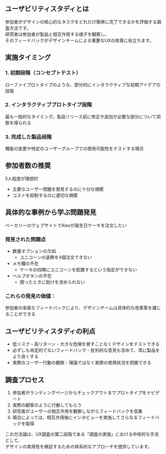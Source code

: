 ## ユーザビリティスタディとは
参加者がデザインの核心的なタスクをどれだけ簡単に完了できるかを評価する調査方法です。  
研究者は参加者が製品と相互作用する様子を観察し、  
そのフィードバックがデザインチームによる重要なUXの改善に役立ちます。
## 実施タイミング
### 1. 初期段階（コンセプトテスト）
ローファイプロトタイプのような、部分的にインタラクティブな初期アイデアの段階
### 2. インタラクティブプロトタイプ段階
最も一般的なタイミング。製品リリース前に修正や追加が必要な部分について洞察を得られる
### 3. 完成した製品段階
機能の変更や特定のユーザーグループでの使用可能性をテストする場合

## 参加者数の推奨
5人程度が理想的
- 主要なユーザー問題を発見するのに十分な規模
- コストを抑制するのに適切な規模

## 具体的な事例から学ぶ問題発見
ベーカリーのウェブサイトでAlexが誕生日ケーキを注文したい

### 発見された問題点
- 数量オプションの欠如
    - ユニコーンの装飾を4個注文できない
- メモ欄の不在
    - ケーキの四隅にユニコーンを配置するという指定ができない
- ヘルプボタンの不在
    - 困ったときに助けを求められない

### これらの発見の価値：
参加者の率直なフィードバックにより、デザインチームは具体的な改善策を講じることができる

## ユーザビリティスタディの利点

- 低リスク・高リターン - 大きな危険を冒すことなくデザインをテストできる
- 必ずしも肯定的でないフィードバック - 批判的な意見も含めて、常に製品をより良くする
- 実際のユーザー行動の観察 - 理論ではなく実際の使用状況を把握できる

## 調査プロセス

1. 参加者がランディングページからチェックアウトまでプロトタイプをナビゲート
2. 実際の顧客のように行動してもらう
3. 研究者がユーザーの相互作用を観察しながらフィードバックを収集
4. 場合によっては、相互作用後にインタビューを実施してさらなるフィードバックを取得

この方法論は、UX調査の第二段階である「調査の実施」における中核的な手法として、  
デザインの実用性を検証するための体系的なアプローチを提供しています。
